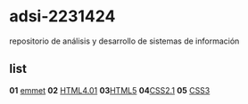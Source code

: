 # adsi-2231424
repositorio  de  análisis y desarrollo de sistemas de información

## list

**01** [emmet](01-emmet/)
**02** [HTML4.01](02-html4.01/)
**03**[HTML5](03-html5/)
**04**[CSS2.1](04-css2.1/)
**05** [CSS3](05-css3/)